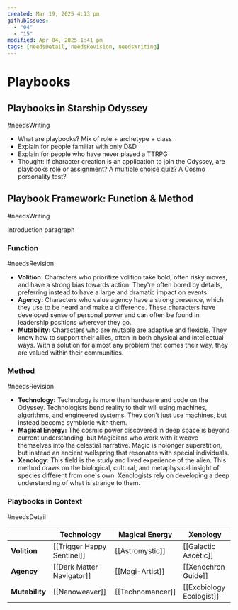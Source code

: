 ```yaml
---
created: Mar 19, 2025 4:13 pm
githubIssues:
  - "04"
  - "15"
modified: Apr 04, 2025 1:41 pm
tags: [needsDetail, needsRevision, needsWriting]
---
```


# Playbooks

## Playbooks in Starship Odyssey

#needsWriting 

- What are playbooks? Mix of role + archetype + class
- Explain for people familiar with only D&D
- Explain for people who have never played a TTRPG
- Thought: If character creation is an application to join the Odyssey, are playbooks role or assignment? A multiple choice quiz? A Cosmo personality test? 

## Playbook Framework: Function & Method

#needsWriting 

Introduction paragraph

### Function

#needsRevision 

- **Volition:** Characters who prioritize volition take bold, often risky moves, and have a strong bias towards action. They're often bored by details, preferring instead to have a large and dramatic impact on events. 
- **Agency:** Characters who value agency have a strong presence, which they use to be heard and make a difference. These characters have developed sense of personal power and can often be found in leadership positions wherever they go.
- **Mutability:** Characters who are mutable are adaptive and flexible. They know how to support their allies, often in both physical and intellectual ways. With a solution for almost any problem that comes their way, they are valued within their communities.

### Method

#needsRevision 

- **Technology:** Technology is more than hardware and code on the Odyssey. Technologists bend reality to their will using machines, algorithms, and engineered systems. They don't just use machines, but instead become symbiotic with them.
- **Magical Energy:** The cosmic power discovered in deep space is beyond current understanding, but Magicians who work with it weave themselves into the celestial narrative. Magic is nolonger superstition, but instead an ancient wellspring that resonates with special individuals.
- **Xenology:** This field is the study and lived experience of the alien. This method draws on the biological, cultural, and metaphysical insight of species different from one's own. Xenologists rely on developing a deep understanding of what is strange to them.

### Playbooks in Context

#needsDetail 

|                | Technology                 | Magical Energy   | Xenology                 |
| -------------- | -------------------------- | ---------------- | ------------------------ |
| **Volition**   | [[Trigger Happy Sentinel]] | [[Astromystic]]  | [[Galactic Ascetic]]     |
| **Agency**     | [[Dark Matter Navigator]]  | [[Magi-Artist]]  | [[Xenochron Guide]]      |
| **Mutability** | [[Nanoweaver]]             | [[Technomancer]] | [[Exobiology Ecologist]] |